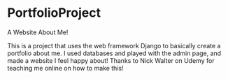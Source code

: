 # PortfolioProject
A Website About Me!

This is a project that uses the web framework Django to basically create a portfolio about me. 
I used databases and played with the admin page, and made a website I feel happy about! 
Thanks to Nick Walter on Udemy for teaching me online on how to make this!
